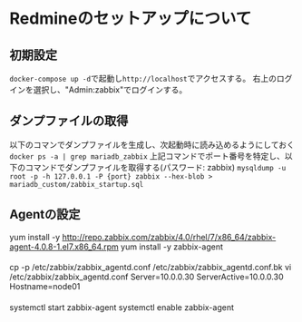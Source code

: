 # Redmineのセットアップについて

## 初期設定
`` docker-compose up -d ``で起動し``http://localhost``でアクセスする。
右上のログインを選択し、"Admin:zabbix"でログインする。

## ダンプファイルの取得
以下のコマンでダンプファイルを生成し、次起動時に読み込めるようにしておく
``docker ps -a | grep mariadb_zabbix``
上記コマンドでポート番号を特定し、以下のコマンドでダンプファイルを取得する(パスワード: zabbix)
``mysqldump -u root -p -h 127.0.0.1 -P {port} zabbix --hex-blob > mariadb_custom/zabbix_startup.sql``

## Agentの設定
yum install -y http://repo.zabbix.com/zabbix/4.0/rhel/7/x86_64/zabbix-agent-4.0.8-1.el7.x86_64.rpm
yum install -y zabbix-agent
####
cp -p /etc/zabbix/zabbix_agentd.conf /etc/zabbix/zabbix_agentd.conf.bk
vi /etc/zabbix/zabbix_agentd.conf
Server=10.0.0.30
ServerActive=10.0.0.30
Hostname=node01
####
systemctl start zabbix-agent
systemctl enable zabbix-agent
